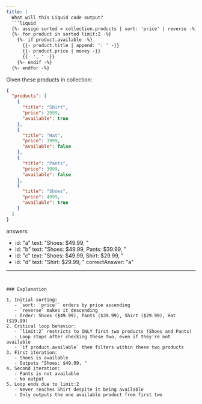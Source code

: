 ```yaml
---
title: |
  What will this Liquid code output?
  ```liquid
  {%- assign sorted = collection.products | sort: 'price' | reverse -%}
  {%- for product in sorted limit:2 -%}
    {%- if product.available -%}
      {{- product.title | append: ': ' -}}
      {{- product.price | money -}}
      {{- ', ' -}}
    {%- endif -%}
  {%- endfor -%}
  ```
  Given these products in collection:
  ```json
  {
    "products": [
      {
        "title": "Shirt",
        "price": 2999,
        "available": true
      },
      {
        "title": "Hat",
        "price": 1999,
        "available": false
      },
      {
        "title": "Pants",
        "price": 3999,
        "available": false
      },
      {
        "title": "Shoes",
        "price": 4999,
        "available": true
      }
    ]
  }
  ```

answers:
  - id: "a"
    text: "Shoes: $49.99, "
  - id: "b"
    text: "Shoes: $49.99, Pants: $39.99, "
  - id: "c"
    text: "Shoes: $49.99, Shirt: $29.99, "
  - id: "d"
    text: "Shirt: $29.99, "
correctAnswer: "a"
---
```


### Explanation

1. Initial sorting:
   - `sort: 'price'` orders by price ascending
   - `reverse` makes it descending
   - Order: Shoes ($49.99), Pants ($39.99), Shirt ($29.99), Hat ($19.99)
2. Critical loop behavior:
   - `limit:2` restricts to ONLY first two products (Shoes and Pants)
   - Loop stops after checking these two, even if they're not available
   - `if product.available` then filters within these two products
3. First iteration:
   - Shoes is available
   - Outputs "Shoes: $49.99, "
4. Second iteration:
   - Pants is not available
   - No output
5. Loop ends due to limit:2
   - Never reaches Shirt despite it being available
   - Only outputs the one available product from first two 
